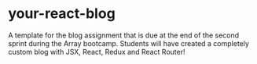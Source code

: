 # your-react-blog
A template for the blog assignment that is due at the end of the second sprint during the Array bootcamp. Students will have created a completely custom blog with JSX, React, Redux and React Router!
